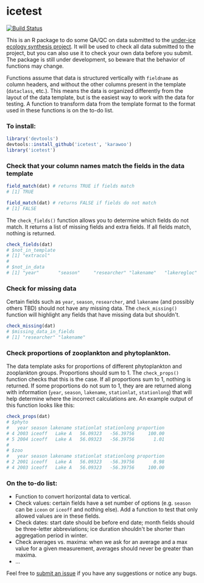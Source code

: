 # icetest

[![Build Status](https://api.travis-ci.org/karawoo/icetest.png)](https://travis-ci.org/karawoo/icetest)

This is an R package to do some QA/QC on data submitted to the 
[under-ice ecology synthesis project](https://www.nceas.ucsb.edu/underice). 
It will be used to check all data submitted to the project, but you can also 
use it to check your own data before you submit. The package is still under 
development, so beware that the behavior of functions may change.

Functions assume that data is structured vertically with `fieldname` as column
headers, and without the other columns present in the template (`dataclass`, 
etc.). This means the data is organized differently from the layout of the data 
template, but is the easiest way to work with the data for testing. A function 
to transform data from the template format to the format used in these 
functions is on the to-do list.

### To install:

```r
library('devtools')
devtools::install_github('icetest', 'karawoo')
library('icetest')
```

### Check that your column names match the fields in the data template

```r
field_match(dat) # returns TRUE if fields match
# [1] TRUE

field_match(dat) # returns FALSE if fields do not match
# [1] FALSE
```

The `check_fields()` function allows you to determine which fields do not 
match. It returns a list of missing fields and extra fields. If all fields 
match, nothing is returned.

```r
check_fields(dat)
# $not_in_template
# [1] "extracol"
#
# $not_in_data
# [1] "year"       "season"     "researcher" "lakename"   "lakeregloc"
```

### Check for missing data

Certain fields such as `year`, `season`, `researcher`, and `lakename` (and 
possibly others TBD) should not have any missing data. The `check_missing()` 
function will highlight any fields that have missing data but shouldn't.

```r
check_missing(dat)
# $missing_data_in_fields
# [1] "researcher" "lakename"
```

### Check proportions of zooplankton and phytoplankton.

The data template asks for proportions of different phytoplankton and 
zooplankton groups. Proportions should sum to 1. The `check_props()` function
checks that this is the case. If all proportions sum to 1, nothing is returned.
If some proportions do not sum to 1, they are are returned along with
information (`year`, `season`, `lakename`, `stationlat`, `stationlong`) that
will help determine where the incorrect calculations are. An example output of 
this function looks like this:

```r
check_props(dat)
# $phyto
#   year season lakename stationlat stationlong proportion
# 4 2003 iceoff   Lake A   56.09323   -56.39756     100.00
# 5 2004 iceoff   Lake A   56.09323   -56.39756       1.01
# 
# $zoo
#   year season lakename stationlat stationlong proportion
# 2 2001 iceoff   Lake A   56.09323   -56.39756       0.98
# 4 2003 iceoff   Lake A   56.09323   -56.39756     100.00
```

### On the to-do list:

* Function to convert horizontal data to vertical.
* Check values: certain fields have a set number of options (e.g. `season` can 
be `iceon` or `iceoff` and nothing else). Add a function to test that only 
allowed values are in these fields.
* Check dates: start date should be before end date; month fields should be 
three-letter abbreviations; ice duration shouldn't be shorter than aggregation
period in winter.
* Check averages vs. maxima: when we ask for an average and a max value for a 
given measurement, averages should never be greater than maxima.
* ...

Feel free to [submit an issue](https://github.com/karawoo/icetest/issues) 
if you have any suggestions or notice any bugs.
